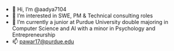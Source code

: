 - 👋 Hi, I’m @aadya7104
- 👀 I’m interested in SWE, PM & Technical consulting roles 
- 🌱 I’m currently a junior at Purdue University double majoring in Computer Science and AI with a minor in Psychology and Entrepreneurship
- 📫 pawar17@purdue.edu

<!---
aadya7104/aadya7104 is a ✨ special ✨ repository because its `README.md` (this file) appears on your GitHub profile.
You can click the Preview link to take a look at your changes.
--->
